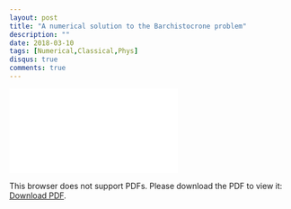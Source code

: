 ```yaml
---
layout: post
title: "A numerical solution to the Barchistocrone problem"
description: ""
date: 2018-03-10
tags: [Numerical,Classical,Phys]
disqus: true
comments: true
---
```

<object data="pdfs/NSBarchistocrone.pdf" type="application/pdf" width="1400px" height="400px">
    <embed src="pdfs/NSBarchistocrone.pdf">
        <p>This browser does not support PDFs. Please download the PDF to view it: <a href="pdfs/NSBarchistocrone.pdf">Download PDF</a>.</p>
    </embed>
</object>
<!--more-->
